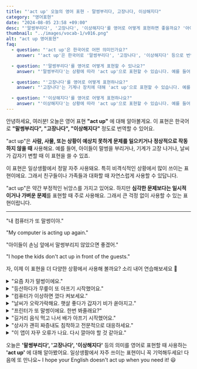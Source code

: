 ```yaml
---
title: "'act up' 오늘의 영어 표현 - 말썽부리다, 고장나다, 이상해지다"
category: "영어표현"
date: "2024-08-05 23:58 +09:00"
desc: "'말썽부리다', '고장나다', '이상해지다'를 영어로 어떻게 표현하면 좋을까요? '아이들이 손님 앞에서 말썽부려요', '컴퓨터가 또 고장났어요' 등을 영어로 표현하는 법을 배워봅시다. 다양한 예문을 통해서 연습하고 본인의 표현으로 만들어 보세요."
thumbnail: "../images/vocab-1/v016.png"
alt: "act up 영어표현"
faq:
  - question: "'act up'은 한국어로 어떤 의미인가요?"
    answer: "'act up'은 한국어로 '말썽부리다', '고장나다', '이상해지다' 등으로 번역될 수 있습니다. 사람, 기계, 또는 상황이 예상치 못하게 문제를 일으키거나 정상적으로 작동하지 않을 때 사용합니다."

  - question: "'말썽부리다'를 영어로 어떻게 표현할 수 있나요?"
    answer: "'말썽부리다'는 상황에 따라 'act up'으로 표현할 수 있습니다. 예를 들어, '아이들이 손님 앞에서 말썽부려요'는 'The kids are acting up in front of the guests'로 말할 수 있습니다."

  - question: "'고장나다'를 영어로 어떻게 표현하나요?"
    answer: "'고장나다'는 기계나 장치에 대해 'act up'으로 표현할 수 있습니다. 예를 들어, '컴퓨터가 또 고장났어요'는 'The computer is acting up again'으로 표현할 수 있습니다."

  - question: "'이상해지다'를 영어로 어떻게 표현하나요?"
    answer: "'이상해지다'는 상황에 따라 'act up'으로 표현할 수 있습니다. 예를 들어, '날씨가 갑자기 이상해졌어요'는 'The weather is acting up suddenly'로 말할 수 있습니다."
---
```


안녕하세요, 여러분! 오늘은 영어 표현 **"act up"** 에 대해 알아볼게요. 이 표현은 한국어로 **"말썽부리다", "고장나다", "이상해지다"** 정도로 번역할 수 있어요.

"act up"은 **사람, 사물, 또는 상황이 예상치 못하게 문제를 일으키거나 정상적으로 작동하지 않을 때** 사용해요. 예를 들어, 아이들이 말썽을 부리거나, 기계가 고장 나거나, 날씨가 갑자기 변할 때 이 표현을 쓸 수 있죠.

이 표현은 일상생활에서 정말 자주 사용돼요. 특히 비격식적인 상황에서 많이 쓰이는 표현이에요. 그래서 친구들이나 가족들과 대화할 때 자연스럽게 사용할 수 있답니다.

"act up"은 약간 부정적인 뉘앙스를 가지고 있어요. 하지만 **심각한 문제보다는 일시적이거나 가벼운 문제**를 표현할 때 주로 사용해요. 그래서 큰 걱정 없이 사용할 수 있는 표현이랍니다.

---

"내 컴퓨터가 또 말썽이야."

"My computer is acting up again."

"아이들이 손님 앞에서 말썽부리지 않았으면 좋겠어."

"I hope the kids don't act up in front of the guests."

자, 이제 이 표현을 더 다양한 상황에서 사용해 볼까요? 소리 내어 연습해보세요 🚀

<details>
<summary>"요즘 차가 말썽이에요."</summary>
<span>"My car's been acting up lately."</span>
</details>

<details>
<summary>"등산하다가 무릎이 또 아프기 시작했어요."</summary>
<span>"My knee started acting up again during the hike."</span>
</details>

<details>
<summary>"컴퓨터가 이상하면 껐다 켜보세요."</summary>
<span>"If your computer starts to act up, try turning it off and on again."</span>
</details>

<details>
<summary>"날씨가 오락가락해요. 햇살 좋다가 갑자기 비가 쏟아지고."</summary>
<span>"The weather's been acting up all week. One minute it's sunny, the next it's pouring."</span>
</details>

<details>
<summary>"프린터가 또 말썽이에요. 한번 봐줄래요?"</summary>
<span>"The printer's acting up again. Can you take a look at it?"</span>
</details>

<details>
<summary>"길거리 음식 먹고 나서 배가 아프기 시작했어요."</summary>
<span>"My stomach started acting up right after I ate that street food."</span>
</details>

<details>
<summary>"상사가 괜히 짜증내도 침착하고 전문적으로 대응하세요."</summary>
<span>"If your boss starts acting up, just stay calm and professional."</span>
</details>

<details>
<summary>"이 앱이 자꾸 오류가 나요. 다시 깔아야 할 것 같아요."</summary>
<span>"This app keeps acting up on my phone. I might need to reinstall it."</span>
</details>

오늘은 **'말썽부리다', '고장나다', '이상해지다'** 등의 의미를 영어로 표현할 때 사용하는 **'act up'** 에 대해 알아봤어요. 일상생활에서 자주 쓰이는 표현이니 꼭 기억해두세요! 다음에 또 만나요~ I hope your English doesn't act up when you need it! 😃
